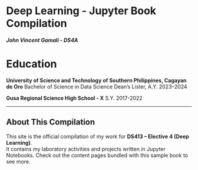 # Deep Learning - Jupyter Book Compilation
##### John Vincent Gamali - DS4A


# Education
**University of Science and Technology of Southern Philippines, Cagayan de Oro**
Bachelor of Science in Data Science 
Dean’s Lister, A.Y. 2023–2024

**Gusa Regional Science High School - X** 
S.Y. 2017-2022

---

## **About This Compilation**

This site is the official compilation of my work for **DS413 – Elective 4 (Deep Learning)**.  
It contains my laboratory activities and projects written in Jupyter Notebooks.
Check out the content pages bundled with this sample book to see more.

```{tableofcontents}
```
